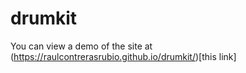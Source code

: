 # drumkit

You can view a demo of the site at (https://raulcontrerasrubio.github.io/drumkit/)[this link]